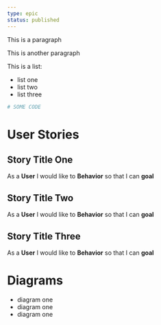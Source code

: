 ```yaml
---
type: epic
status: published
---
```

This is a paragraph

This is another paragraph

This is a list:

- list one
- list two
- list three

```ruby
# SOME CODE
```

# User Stories

## Story Title One

As a **User** I would like to **Behavior** so that I can **goal**

## Story Title Two

As a **User** I would like to **Behavior** so that I can **goal**

## Story Title Three

As a **User** I would like to **Behavior** so that I can **goal**

# Diagrams

- diagram one
- diagram one
- diagram one

